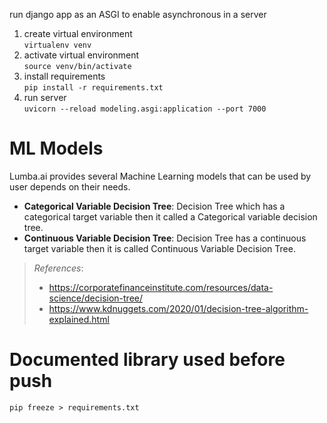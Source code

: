 run django app as an ASGI to enable asynchronous in a server

1. create virtual environment  
`virtualenv venv`  
2. activate virtual environment  
`source venv/bin/activate`  
3. install requirements    
`pip install -r requirements.txt`  
4. run server  
`uvicorn --reload modeling.asgi:application --port 7000`

# ML Models
Lumba.ai provides several Machine Learning models that can be used by user depends on their needs.

* **Categorical Variable Decision Tree**: Decision Tree which has a categorical target variable then it called a Categorical variable decision tree.
* **Continuous Variable Decision Tree**: Decision Tree has a continuous target variable then it is called Continuous Variable Decision Tree.

> *References*:
> * https://corporatefinanceinstitute.com/resources/data-science/decision-tree/
> * https://www.kdnuggets.com/2020/01/decision-tree-algorithm-explained.html


# Documented library used before push
```
pip freeze > requirements.txt
```
